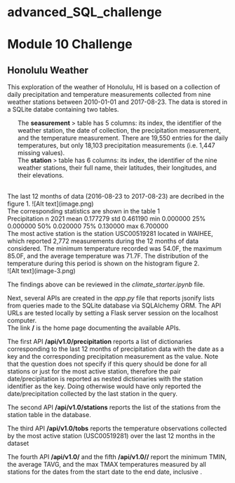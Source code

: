 # advanced_SQL_challenge
<h1>Module 10 Challenge</h1>

<h2>Honolulu Weather</h2>

This exploration of the weather of Honolulu, HI is based on a collection of daily precipitation and temperature measurements collected from nine weather stations between 2010-01-01 and 2017-08-23.
The data is stored in a SQLite databe containing two tables.
<ul>
The <b> seasurement </b> > table has 5 columns: its index, the identifier of the weather station, the date of collection, the precipitation measurement, and the temperature measurement.
There are 19,550 entries for the daily temperatures, but only 18,103 precipitation measurements (i.e. 1,447 missing values). <br>
The <b> station </b> > table has 6 columns: its index, the identifier of the nine weather stations, their full name, their latitudes, their longitudes, and their elevations.
</ul>
<br>
The last 12 months of data (2016-08-23 to 2017-08-23) are decribed in the figure 1.
![Alt text](image.png)
<br>
The corresponding statistics are shown in the table 1
<br>
Precipitation
n	2021
mean	0.177279
std	0.461190
min	0.000000
25%	0.000000
50%	0.020000
75%	0.130000
max	6.700000

<br>
The most active station is the station USC00519281 located in WAIHEE, which reported 2,772 measurements during the 12 months of data considered. The minimum temperature recorded was 54.0F, the maximum 85.0F, and the average temperature was 71.7F. The distribution of the temperature during this period is shown on the histogram figure 2.
<br>
![Alt text](image-3.png)
<br>

The findings above can be reviewed in the <i>climate_starter.ipynb</i> file.
<br>

Next, several APIs are created in the <i> app.py </i> file that reports jsonify lists from queries made to the SQLite database via SQLAlchemy ORM. The API URLs are tested locally by setting a Flask server session on the localhost computer.
<br>
The link <b>/</b> is the home page documenting the available APIs.<br>

The first API <b>/api/v1.0/precipitation</b> reports a list of dictionaries corresponding to the last 12 months of precipitation data with the date as a key and the corresponding precipitation measurement as the value. Note that the question does not specify if this query should be done for all stations or just for the most active station, therefore the pair date/precipitation is reported as nested dictionaries with the station identifier as the key. Doing otherwise would have only reported the date/precipitation collected by the last station in the query. <br>

The second API <b>/api/v1.0/stations</b> reports the list of the stations from the station table in the database.<br>

The third API <b>/api/v1.0/tobs</b> reports the temperature observations collected by the most active station (USC00519281) over the last 12 months in the dataset<br>

The fourth API <b>/api/v1.0/<start></b> and the fifth  <b>/api/v1.0/<start>/<end></b> report the minimum TMIN, the average TAVG, and the max TMAX temperatures measured by all stations for the dates from the start date to the end date, inclusive .<br>


